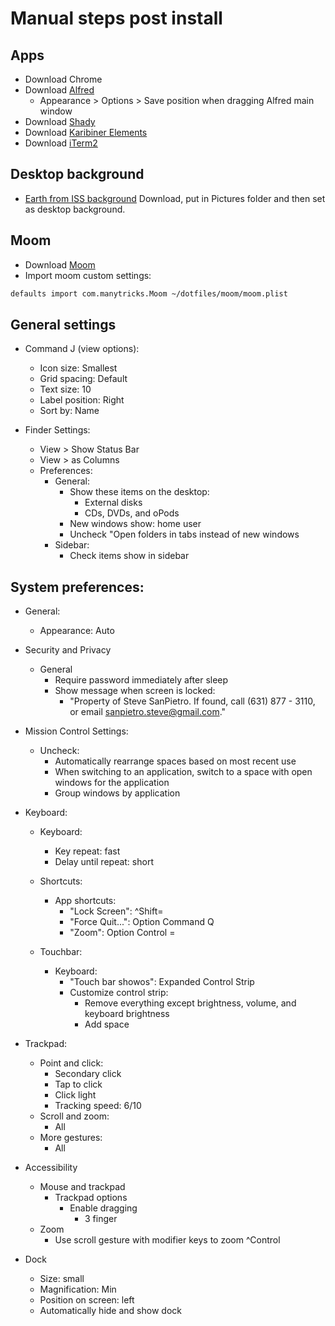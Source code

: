 # Manual steps post install

## Apps
  - Download Chrome
  - Download [Alfred](https://www.alfredapp.com/)
      - Appearance > Options > Save position when dragging Alfred main window
  - Download [Shady](https://download.cnet.com/Shady/3000-2094_4-75784600.html)
  - Download [Karibiner Elements](https://karabiner-elements.pqrs.org/)
  - Download [iTerm2](https://www.iterm2.com/)

## Desktop background
  - [Earth from ISS background](https://www.jetsoncreative.com/mac-dynamic-desktop-store/earth-mac)
    Download, put in Pictures folder and then set as desktop background.

## Moom
  - Download [Moom](https://manytricks.com/moom/)
  - Import moom custom settings:
  ```sh
  defaults import com.manytricks.Moom ~/dotfiles/moom/moom.plist
  ```

## General settings

  - Command J (view options):
      - Icon size: Smallest
      - Grid spacing: Default
      - Text size: 10
      - Label position: Right
      - Sort by: Name

  - Finder Settings:
      - View > Show Status Bar
      - View > as Columns
      - Preferences:
          - General:
              - Show these items on the desktop:
                  - External disks
                  - CDs, DVDs, and oPods
              - New windows show: home user
              - Uncheck "Open folders in tabs instead of new windows
          - Sidebar:
              - Check items show in sidebar

## System preferences:

  - General:
      - Appearance: Auto

  - Security and Privacy
      - General
          - Require password immediately after sleep
          - Show message when screen is locked:
              - "Property of Steve SanPietro. If found, call (631) 877 - 3110, or email sanpietro.steve@gmail.com."

  - Mission Control Settings:
      - Uncheck:
          - Automatically rearrange spaces based on most recent use
          - When switching to an application, switch to a space with open
              windows for the application
          - Group windows by application

  - Keyboard:
      - Keyboard:
          - Key repeat: fast
          - Delay until repeat: short
      - Shortcuts:
          - App shortcuts:
              - "Lock Screen": ^Shift=
              - "Force Quit...": Option Command Q
              - "Zoom": Option Control =

    - Touchbar:
      - Keyboard:
          - "Touch bar showos": Expanded Control Strip
          - Customize control strip:
              - Remove everything except brightness, volume, and keyboard
                  brightness
              - Add space

  - Trackpad:
      - Point and click:
          - Secondary click
          - Tap to click
          - Click light
          - Tracking speed: 6/10
      - Scroll and zoom:
          - All
      - More gestures:
          - All

  - Accessibility
      - Mouse and trackpad
          - Trackpad options
              - Enable dragging
                  - 3 finger
      - Zoom
          - Use scroll gesture with modifier keys to zoom ^Control

  - Dock
      - Size: small
      - Magnification: Min
      - Position on screen: left
      - Automatically hide and show dock


